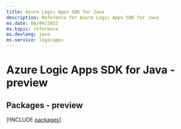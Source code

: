 ```yaml
---
title: Azure Logic Apps SDK for Java
description: Reference for Azure Logic Apps SDK for Java
ms.date: 06/04/2025
ms.topic: reference
ms.devlang: java
ms.service: logicapps
---
```

# Azure Logic Apps SDK for Java - preview
## Packages - preview
[!INCLUDE [packages](logic-apps-index.md)]